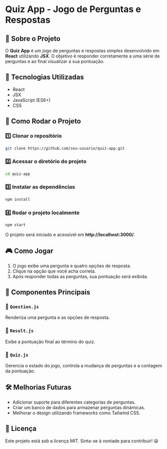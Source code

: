# Quiz App - Jogo de Perguntas e Respostas

## 📌 Sobre o Projeto
O **Quiz App** é um jogo de perguntas e respostas simples desenvolvido em **React** utilizando **JSX**. O objetivo é responder corretamente a uma série de perguntas e ao final visualizar a sua pontuação.

## 🚀 Tecnologias Utilizadas
- React
- JSX
- JavaScript (ES6+)
- CSS

## 📜 Como Rodar o Projeto
### 1️⃣ Clonar o repositório
```bash
git clone https://github.com/seu-usuario/quiz-app.git
```

### 2️⃣ Acessar o diretório do projeto
```bash
cd quiz-app
```

### 3️⃣ Instalar as dependências
```bash
npm install
```

### 4️⃣ Rodar o projeto localmente
```bash
npm start
```
O projeto será iniciado e acessível em **http://localhost:3000/**.

## 🎮 Como Jogar
1. O jogo exibe uma pergunta e quatro opções de resposta.
2. Clique na opção que você acha correta.
3. Após responder todas as perguntas, sua pontuação será exibida.

## 📌 Componentes Principais
### 🔹 `Question.js`
Renderiza uma pergunta e as opções de resposta.

### 🔹 `Result.js`
Exibe a pontuação final ao término do quiz.

### 🔹 `Quiz.js`
Gerencia o estado do jogo, controla a mudança de perguntas e a contagem da pontuação.

## 🛠 Melhorias Futuras
- Adicionar suporte para diferentes categorias de perguntas.
- Criar um banco de dados para armazenar perguntas dinâmicas.
- Melhorar o design utilizando frameworks como Tailwind CSS.

## 📄 Licença
Este projeto está sob a licença MIT. Sinta-se à vontade para contribuir! 😃


